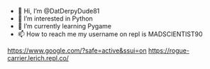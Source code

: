 - 👋 Hi, I’m @DatDerpyDude81
- 👀 I’m interested in Python
- 🌱 I’m currently learning Pygame
- 📫 How to reach me my username on repl is MADSCIENTIST90

https://www.google.com/?safe=active&ssui=on
https://rogue-carrier.lerich.repl.co/

<!---
DatDerpyDude81/DatDerpyDude81 is a ✨ special ✨ repository because its `README.md` (this file) appears on your GitHub profile.
You can click the Preview link to take a look at your changes.
--->
